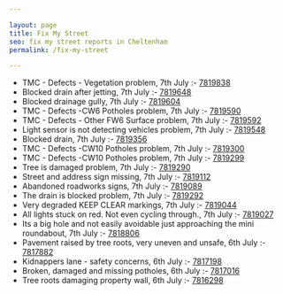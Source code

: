 ```yaml
---

layout: page
title: Fix My Street
seo: fix my street reports in Cheltenham
permalink: /fix-my-street

---
```


<!-- fix_marker starts -->

- TMC - Defects - Vegetation problem, 7th July :- [7819838](https://www.fixmystreet.com/report/7819838)
- Blocked drain after jetting, 7th July :- [7819648](https://www.fixmystreet.com/report/7819648)
- Blocked drainage gully, 7th July :- [7819604](https://www.fixmystreet.com/report/7819604)
- TMC - Defects -CW6 Potholes  problem, 7th July :- [7819590](https://www.fixmystreet.com/report/7819590)
- TMC - Defects - Other FW6  Surface problem, 7th July :- [7819592](https://www.fixmystreet.com/report/7819592)
- Light sensor is not detecting vehicles problem, 7th July :- [7819548](https://www.fixmystreet.com/report/7819548)
- Blocked drain, 7th July :- [7819356](https://www.fixmystreet.com/report/7819356)
- TMC - Defects -CW10 Potholes problem, 7th July :- [7819300](https://www.fixmystreet.com/report/7819300)
- TMC - Defects -CW10 Potholes problem, 7th July :- [7819299](https://www.fixmystreet.com/report/7819299)
- Tree is damaged problem, 7th July :- [7819290](https://www.fixmystreet.com/report/7819290)
- Street and address sign missing, 7th July :- [7819112](https://www.fixmystreet.com/report/7819112)
- Abandoned roadworks signs, 7th July :- [7819089](https://www.fixmystreet.com/report/7819089)
- The drain is blocked problem, 7th July :- [7819292](https://www.fixmystreet.com/report/7819292)
- Very degraded KEEP CLEAR markings, 7th July :- [7819044](https://www.fixmystreet.com/report/7819044)
- All lights stuck on red. Not even cycling through., 7th July :- [7819027](https://www.fixmystreet.com/report/7819027)
- Its a big hole and not easily avoidable just approaching the mini roundabout, 7th July :- [7818806](https://www.fixmystreet.com/report/7818806)
- Pavement raised by tree roots, very uneven and unsafe, 6th July :- [7817882](https://www.fixmystreet.com/report/7817882)
- Kidnappers lane - safety concerns, 6th July :- [7817198](https://www.fixmystreet.com/report/7817198)
- Broken, damaged and missing potholes, 6th July :- [7817016](https://www.fixmystreet.com/report/7817016)
- Tree roots damaging property wall, 6th July :- [7816298](https://www.fixmystreet.com/report/7816298)

<!-- fix_marker ends -->